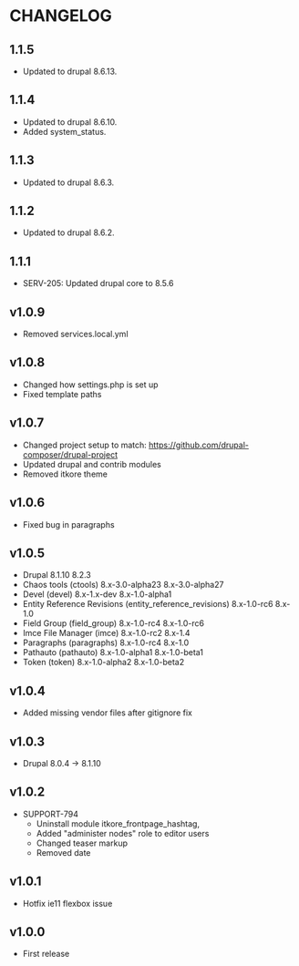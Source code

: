 # CHANGELOG

## 1.1.5

* Updated to drupal 8.6.13.

## 1.1.4

* Updated to drupal 8.6.10.
* Added system_status.

## 1.1.3

* Updated to drupal 8.6.3.

## 1.1.2

* Updated to drupal 8.6.2.

## 1.1.1

- SERV-205: Updated drupal core to 8.5.6

## v1.0.9

- Removed services.local.yml

## v1.0.8

- Changed how settings.php is set up
- Fixed template paths

## v1.0.7

- Changed project setup to match: https://github.com/drupal-composer/drupal-project
- Updated drupal and contrib modules
- Removed itkore theme

## v1.0.6

- Fixed bug in paragraphs

## v1.0.5

 -  Drupal                                                   8.1.10             8.2.3              
 -  Chaos tools (ctools)                                     8.x-3.0-alpha23    8.x-3.0-alpha27             
 -  Devel (devel)                                            8.x-1.x-dev        8.x-1.0-alpha1              
 -  Entity Reference Revisions (entity_reference_revisions)  8.x-1.0-rc6        8.x-1.0                     
 -  Field Group (field_group)                                8.x-1.0-rc4        8.x-1.0-rc6                 
 -  Imce File Manager (imce)                                 8.x-1.0-rc2        8.x-1.4                     
 -  Paragraphs (paragraphs)                                  8.x-1.0-rc4        8.x-1.0                     
 -  Pathauto (pathauto)                                      8.x-1.0-alpha1     8.x-1.0-beta1               
 -  Token (token)                                            8.x-1.0-alpha2     8.x-1.0-beta2     

## v1.0.4

 -  Added missing vendor files after gitignore fix  

## v1.0.3

 -  Drupal  8.0.4 -> 8.1.10 

## v1.0.2

 - SUPPORT-794
   - Uninstall module itkore_frontpage_hashtag,
   - Added "administer nodes" role to editor users
   - Changed teaser markup
   - Removed date

## v1.0.1

 - Hotfix ie11 flexbox issue

## v1.0.0

 - First release
